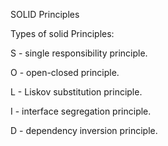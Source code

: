 
SOLID Principles 


Types of solid Principles:

 S - single responsibility principle.

 O - open-closed principle.

 L - Liskov substitution principle.

 I - interface segregation principle.

 D - dependency inversion principle.



